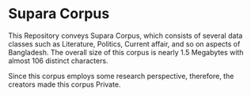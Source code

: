 # Supara Corpus
This Repository conveys Supara Corpus, which consists of several data classes such as Literature, Politics, Current affair, and so on aspects of Bangladesh. The overall size of this corpus is nearly 1.5 Megabytes with almost 106 distinct characters. 

Since this corpus employs some research perspective, therefore, the creators made this corpus Private.
